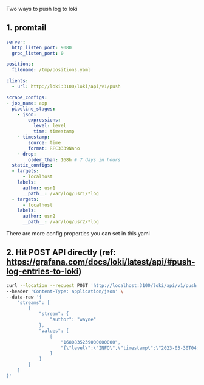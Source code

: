 Two ways to push log to loki
## 1. promtail
```yaml
server:
  http_listen_port: 9080
  grpc_listen_port: 0

positions:
  filename: /tmp/positions.yaml

clients:
  - url: http://loki:3100/loki/api/v1/push

scrape_configs:
- job_name: app
  pipeline_stages:
    - json:
        expressions:
          level: level
          time: timestamp
    - timestamp:
        source: time
        format: RFC3339Nano
    - drop:
        older_than: 168h # 7 days in hours
  static_configs:
  - targets:
      - localhost
    labels:
      author: usr1
      __path__: /var/log/usr1/*log
  - targets:
      - localhost
    labels:
      author: usr2
      __path__: /var/log/usr2/*log
```
There are more config properties you can set in this yaml 

## 2. Hit POST API directly (ref: https://grafana.com/docs/loki/latest/api/#push-log-entries-to-loki)
```bash
curl --location --request POST 'http://localhost:3100/loki/api/v1/push' \
--header 'Content-Type: application/json' \
--data-raw '{
    "streams": [
        {
            "stream": {
                "author": "wayne"
            },
            "values": [
                [
                    "1680835239000000000",
                    "{\"level\":\"INFO\",\"timestamp\":\"2023-03-30T04:01:09Z\",\"caller\":\"logging/initLog.go:51\",\"func\":\"xcloud/paymentchannel/internal/infra/logging.InitLog\",\"message\":\"Log starts to work...\"}"
                ]
            ]
        }
    ]
}'
```